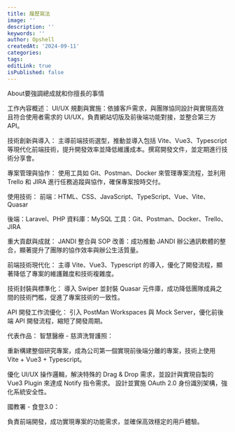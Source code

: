 ```yaml
---
title: 履歷寫法
image: ''
description: ''
keywords: ''
author: Opshell
createdAt: '2024-09-11'
categories:
tags:
editLink: true
isPublished: false
---
```

About要強調總成就和你擅長的事情

工作內容概述：
UI/UX 規劃與實施：依據客戶需求，與團隊協同設計與實現高效且符合使用者需求的 UI/UX，負責網站切版及前後端功能對接，並整合第三方 API。

技術創新與導入：
主導前端技術選型，推動並導入包括 Vite、Vue3、Typescript 等現代化前端技術，提升開發效率並降低維護成本。撰寫開發文件，並定期進行技術分享會。

專案管理與協作：
使用工具如 Git、Postman、Docker 來管理專案流程，並利用 Trello 和 JIRA 進行任務追蹤與協作，確保專案按時交付。

使用技術：
前端：HTML、CSS、JavaScript、TypeScript、Vue、Vite、Quasar

後端：Laravel、PHP
資料庫：MySQL
工具：Git、Postman、Docker、Trello、JIRA

重大貢獻與成就：
JANDI 整合與 SOP 改善：成功推動 JANDI 辦公通訊軟體的整合，顯著提升了團隊的協作效率與辦公生活質量。

前端技術現代化：
主導 Vite、Vue3、Typescript 的導入，優化了開發流程，顯著降低了專案的維護難度和技術複雜度。

技術封裝與標準化：
導入 Swiper 並封裝 Quasar 元件庫，成功降低團隊成員之間的技術門檻，促進了專案技術的一致性。

API 開發工作流優化：
引入 PostMan Workspaces 與 Mock Server，優化前後端 API 開發流程，縮短了開發周期。

代表作品：
智慧醫療 - 慈濟洗腎護照：

重新構建整個研究專案，成為公司第一個實現前後端分離的專案，技術上使用 Vite + Vue3 + Typescript。

優化 UI/UX 操作邏輯，解決特殊的 Drag & Drop 需求，並設計與實現自製的 Vue3 Plugin 來達成 Notify 指令需求。
設計並實施 OAuth 2.0 身份識別架構，強化系統安全性。

國教署 - 食登3.0：

負責前端開發，成功實現專案的功能需求，並確保高效穩定的用戶體驗。
